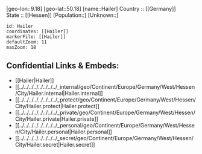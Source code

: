 ﻿---
location: [50.18,9.18] 
mapzoom: [7,12] 
mapmarker: city 
type: City
tags:
- geo/City


SpocWebEntityId: 30709
isDeleted: false
confidential: public

---
[geo-lon::9.18] 
[geo-lat::50.18] 
[name::Hailer] 
Country :: [[Germany]]  
State :: [[Hessen]] 
[Population::] 
[Unknown::] 


```leaflet
id: Hailer
coordinates: [[Hailer]] 
markerFile: [[Hailer]] 
defaultZoom: 11 
maxZoom: 18
```


## Confidential Links & Embeds: 
- [[Hailer|Hailer]]  
- [[../../../../../../../../_internal/geo/Continent/Europe/Germany/West/Hessen/City/Hailer.internal|Hailer.internal]] 
- [[../../../../../../../../_protect/geo/Continent/Europe/Germany/West/Hessen/City/Hailer.protect|Hailer.protect]] 
- [[../../../../../../../../_private/geo/Continent/Europe/Germany/West/Hessen/City/Hailer.private|Hailer.private]] 
- [[../../../../../../../../_personal/geo/Continent/Europe/Germany/West/Hessen/City/Hailer.personal|Hailer.personal]] 
- [[../../../../../../../../_secret/geo/Continent/Europe/Germany/West/Hessen/City/Hailer.secret|Hailer.secret]] 
